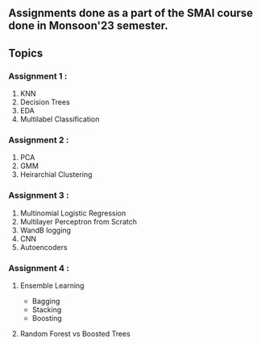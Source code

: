 ## Assignments done as a part of the SMAI course done in Monsoon'23 semester.

## Topics

### Assignment 1 :
1. KNN
2. Decision Trees
3. EDA
4. Multilabel Classification

### Assignment 2 : 
1. PCA
2. GMM
3. Heirarchial Clustering

### Assignment 3 : 
1. Multinomial Logistic Regression
2. Multilayer Perceptron from Scratch
3. WandB logging
4. CNN
5. Autoencoders

### Assignment 4 : 

1. Ensemble Learning
    - Bagging
    - Stacking
    - Boosting

2. Random Forest vs Boosted Trees